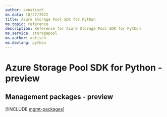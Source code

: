 ```yaml
---
author: annatisch
ms.data: 10/27/2022
title: Azure Storage Pool SDK for Python
ms.topic: reference
description: Reference for Azure Storage Pool SDK for Python
ms.service: storagepool
ms.author: antisch
ms.devlang: python
---
```

# Azure Storage Pool SDK for Python - preview

## Management packages - preview
[!INCLUDE [mgmt-packages](storage-pool-mgmt-index.md)]